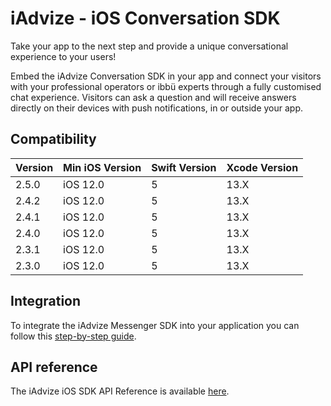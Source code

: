 # iAdvize - iOS Conversation SDK

Take your app to the next step and provide a unique conversational experience to your users!

Embed the iAdvize Conversation SDK in your app and connect your visitors with your professional operators or ibbü experts through a fully customised chat experience. Visitors can ask a question and will receive answers directly on their devices with push notifications, in or outside your app.

## Compatibility

| Version | Min iOS Version | Swift Version | Xcode Version |
| ------- | ------------------- | -------------- | -------------- |
| 2.5.0   | iOS 12.0             | 5        | 13.X        |
| 2.4.2   | iOS 12.0             | 5        | 13.X        |
| 2.4.1   | iOS 12.0             | 5        | 13.X        |
| 2.4.0   | iOS 12.0             | 5        | 13.X        |
| 2.3.1   | iOS 12.0             | 5        | 13.X        |
| 2.3.0   | iOS 12.0             | 5        | 13.X        |

## Integration

To integrate the iAdvize Messenger SDK into your application you can follow this [step-by-step guide](https://developers.iadvize.com/documentation/mobile-sdk).

## API reference

The iAdvize iOS SDK API Reference is available [here](https://iadvize.github.io/iadvize-ios-sdk/).